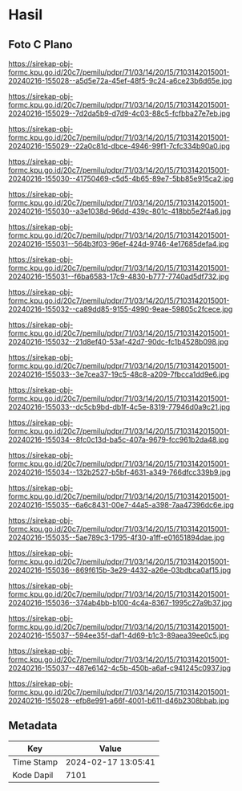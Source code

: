 # Hasil

## Foto C Plano

https://sirekap-obj-formc.kpu.go.id/20c7/pemilu/pdpr/71/03/14/20/15/7103142015001-20240216-155028--a5d5e72a-45ef-48f5-9c24-a6ce23b6d65e.jpg

https://sirekap-obj-formc.kpu.go.id/20c7/pemilu/pdpr/71/03/14/20/15/7103142015001-20240216-155029--7d2da5b9-d7d9-4c03-88c5-fcfbba27e7eb.jpg

https://sirekap-obj-formc.kpu.go.id/20c7/pemilu/pdpr/71/03/14/20/15/7103142015001-20240216-155029--22a0c81d-dbce-4946-99f1-7cfc334b90a0.jpg

https://sirekap-obj-formc.kpu.go.id/20c7/pemilu/pdpr/71/03/14/20/15/7103142015001-20240216-155030--41750469-c5d5-4b65-89e7-5bb85e915ca2.jpg

https://sirekap-obj-formc.kpu.go.id/20c7/pemilu/pdpr/71/03/14/20/15/7103142015001-20240216-155030--a3e1038d-96dd-439c-801c-418bb5e2f4a6.jpg

https://sirekap-obj-formc.kpu.go.id/20c7/pemilu/pdpr/71/03/14/20/15/7103142015001-20240216-155031--564b3f03-96ef-424d-9746-4e17685defa4.jpg

https://sirekap-obj-formc.kpu.go.id/20c7/pemilu/pdpr/71/03/14/20/15/7103142015001-20240216-155031--f6ba6583-17c9-4830-b777-7740ad5df732.jpg

https://sirekap-obj-formc.kpu.go.id/20c7/pemilu/pdpr/71/03/14/20/15/7103142015001-20240216-155032--ca89dd85-9155-4990-9eae-59805c2fcece.jpg

https://sirekap-obj-formc.kpu.go.id/20c7/pemilu/pdpr/71/03/14/20/15/7103142015001-20240216-155032--21d8ef40-53af-42d7-90dc-fc1b4528b098.jpg

https://sirekap-obj-formc.kpu.go.id/20c7/pemilu/pdpr/71/03/14/20/15/7103142015001-20240216-155033--3e7cea37-19c5-48c8-a209-7fbcca1dd9e6.jpg

https://sirekap-obj-formc.kpu.go.id/20c7/pemilu/pdpr/71/03/14/20/15/7103142015001-20240216-155033--dc5cb9bd-db1f-4c5e-8319-77946d0a9c21.jpg

https://sirekap-obj-formc.kpu.go.id/20c7/pemilu/pdpr/71/03/14/20/15/7103142015001-20240216-155034--8fc0c13d-ba5c-407a-9679-fcc961b2da48.jpg

https://sirekap-obj-formc.kpu.go.id/20c7/pemilu/pdpr/71/03/14/20/15/7103142015001-20240216-155034--132b2527-b5bf-4631-a349-766dfcc339b9.jpg

https://sirekap-obj-formc.kpu.go.id/20c7/pemilu/pdpr/71/03/14/20/15/7103142015001-20240216-155035--6a6c8431-00e7-44a5-a398-7aa47396dc6e.jpg

https://sirekap-obj-formc.kpu.go.id/20c7/pemilu/pdpr/71/03/14/20/15/7103142015001-20240216-155035--5ae789c3-1795-4f30-a1ff-e01651894dae.jpg

https://sirekap-obj-formc.kpu.go.id/20c7/pemilu/pdpr/71/03/14/20/15/7103142015001-20240216-155036--869f615b-3e29-4432-a26e-03bdbca0af15.jpg

https://sirekap-obj-formc.kpu.go.id/20c7/pemilu/pdpr/71/03/14/20/15/7103142015001-20240216-155036--374ab4bb-b100-4c4a-8367-1995c27a9b37.jpg

https://sirekap-obj-formc.kpu.go.id/20c7/pemilu/pdpr/71/03/14/20/15/7103142015001-20240216-155037--594ee35f-daf1-4d69-b1c3-89aea39ee0c5.jpg

https://sirekap-obj-formc.kpu.go.id/20c7/pemilu/pdpr/71/03/14/20/15/7103142015001-20240216-155037--487e6142-4c5b-450b-a6af-c941245c0937.jpg

https://sirekap-obj-formc.kpu.go.id/20c7/pemilu/pdpr/71/03/14/20/15/7103142015001-20240216-155028--efb8e991-a66f-4001-b611-d46b2308bbab.jpg


## Metadata

| Key        | Value               |
| ---------- | ------------------- |
| Time Stamp | 2024-02-17 13:05:41 |
| Kode Dapil | 7101                |




